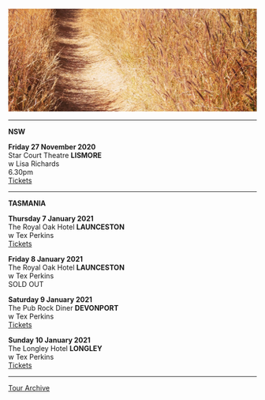 ![](data/image/news/tourbanner2.jpg)


* * * * *

**NSW**

**Friday 27 November 2020**\
Star Court Theatre **LISMORE**\
w Lisa Richards\
6.30pm\
[Tickets](https://www.starcourttheatre.com.au/events/lisarich)

* * * * *

**TASMANIA**

**Thursday 7 January 2021**\
The Royal Oak Hotel **LAUNCESTON**\
w Tex Perkins\
[Tickets](https://royaloakhotel.oztix.com.au/outlet/event/f0716767-d483-41be-b0a2-19e422dcf592?Event=119614)

**Friday 8 January 2021**\
The Royal Oak Hotel **LAUNCESTON**\
w Tex Perkins\
SOLD OUT

**Saturday 9 January 2021**\
The Pub Rock Diner **DEVONPORT**\
w Tex Perkins\
[Tickets](https://moshtix.com.au/v2/event/tex-perkins-friends/123685)

**Sunday 10 January 2021**\
The Longley Hotel **LONGLEY**\
w Tex Perkins\
[Tickets](https://www.moshtix.com.au/v2/event/tex-perkins-friends/123686)


* * * * *

[Tour Archive](tour/archive)
